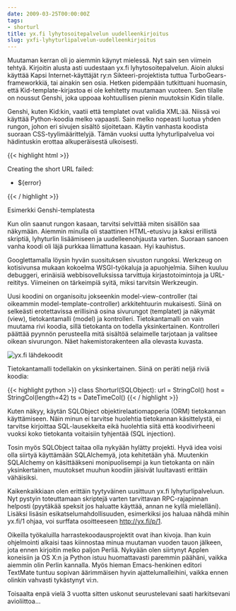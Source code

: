 ```yaml
---
date: 2009-03-25T00:00:00Z
tags:
- shorturl
title: yx.fi lyhytosoitepalvelun uudelleenkirjoitus
slug: yxfi-lyhyturlipalvelun-uudelleenkirjoitus
---
```



Muutaman kerran oli jo aiemmin käynyt mielessä. Nyt sain sen viimein tehtyä. Kirjoitin alusta asti uudestaan yx.fi lyhytosoitepalvelun. Aioin aluksi käyttää Kapsi Internet-käyttäjät ry:n Sikteeri-projektista tuttua TurboGears-frameworkkiä, tai ainakin sen osia. Hetken pidempään tutkittuani huomasin, että Kid-template-kirjastoa ei ole kehitetty muutamaan vuoteen. Sen tilalle on noussut Genshi, joka uppoaa kohtuullisen pienin muutoksin Kidin tilalle.

Genshi, kuten Kid:kin, vaatii että templatet ovat validia XML:ää. Niissä voi käyttää Python-koodia melko vapaasti. Sain melko nopeasti luotua yhden rungon, johon eri sivujen sisältö sijoitetaan. Käytin vanhasta koodista suoraan CSS-tyylimäärittelyjä. Tämän vuoksi uutta lyhyturlipalvelua voi hädintuskin erottaa alkuperäisestä ulkoisesti.

{{< highlight html >}}
<div py:if="errors" class="error">
 <p>Creating the short URL failed:</p>
  <ul>
   <li py:for="error in errors">${error}</li>
  </ul>
</div>
{{< / highlight >}}

Esimerkki Genshi-templatesta

Kun olin saanut rungon kasaan, tarvitsi selvittää miten sisällön saa näkymään. Aiemmin minulla oli staattinen HTML-etusivu ja kaksi erillistä skriptiä, lyhyturlin lisäämiseen ja uudelleenohjausta varten. Suoraan sanoen vanha koodi oli läjä purkkaa liimattuna kasaan. Hyi kauhistus.

Googlettamalla löysin hyvän suosituksen sivuston rungoksi. Werkzeug on kotisivunsa mukaan kokoelma WSGI-työkaluja ja apuohjelmia. Siihen kuuluu debuggeri, erinäisiä webbisovelluksissa tarvittuja kirjastotoimintoja ja URL-reititys. Viimeinen on tärkeimpiä syitä, miksi tarvitsin Werkzeugin.

Uusi koodini on organisoitu jokseenkin model-view-controller (tai oikeammin model-template-controller) arkkitehtuurin mukaisesti. Siinä on selkeästi erotettavissa erillisinä osina sivurungot (templatet) ja näkymät (view), tietokantamalli (model) ja kontrolleri. Tietokantamalli on vain muutama rivi koodia, sillä tietokanta on todella yksinkertainen. Kontrolleri päättää pyynnön perusteella mitä sisältöä selaimelle tarjotaan ja valitsee oikean sivurungon. Näet hakemistorakenteen alla olevasta kuvasta.

![yx.fi lähdekoodit](/blog/img/2009-03-12-yxfi-main.png)

Tietokantamalli todellakin on yksinkertainen. Siinä on peräti neljä riviä koodia:

{{< highlight python >}}
class Shorturl(SQLObject):
    url = StringCol()
    host = StringCol(length=42)
    ts = DateTimeCol()
{{< / highlight >}}


Kuten näkyy, käytän SQLObject objektirelaatiomapperia (ORM) tietokannan käyttämiseen. Näin minun ei tarvitse huolehtia tietokannan käsittelystä, ei tarvitse kirjoittaa SQL-lausekkeita eikä huolehtia siitä että koodivirheeni vuoksi koko tietokanta voitaisiin tyhjentää (SQL injection).

Tosin myös SQLObject taitaa olla nykyään hylätty projekti. Hyvä idea voisi olla siirtyä käyttämään SQLAlchemyä, jota kehitetään yhä. Muutenkin SQLAlchemy on käsittääkseni monipuolisempi ja kun tietokanta on näin yksinkertainen, muutokset muuhun koodiin jäisivät luultavasti erittäin vähäisiksi.

Kaikenkaikkiaan olen erittäin tyytyväinen uusittuun yx.fi lyhyturlipalveluun. Nyt pystyin toteuttamaan skriptejä varten tarvittavan RPC-rajapinnan helposti (pyytäkää speksit jos haluatte käyttää, annan ne kyllä mielelläni). Lisäksi lisäsin esikatselumahdollisuuden, esimerkiksi jos haluaa nähdä mihin yx.fi/1 ohjaa, voi surffata osoitteeseen http://yx.fi/p/1.

Oikeilla työkaluilla harrastekoodausprojektit ovat ihan kivoja. Ihan kuin ohjelmointi alkaisi taas kiinnostaa minua muutaman vuoden tauon jälkeen, jota ennen kirjoitin melko paljon Perliä. Nykyään olen siirtynyt Applen koneisiin ja OS X:n ja Python istuu huomattavasti paremmin päähäni, vaikka aiemmin olin Perlin kannalla. Myös hieman Emacs-henkinen editori TextMate tuntuu sopivan äärimmäisen hyvin ajattelumalleihini, vaikka ennen olinkin vahvasti tykästynyt vi:n.

Toisaalta enpä vielä 3 vuotta sitten uskonut seurustelevani saati harkitsevani avioliittoa…
